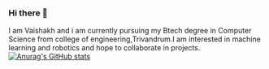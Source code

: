 ### Hi there 👋
I am Vaishakh and i am currently pursuing my Btech degree in Computer Science from college of engineering,Trivandrum.I am interested in machine learning and robotics and hope to collaborate in projects.[![Anurag's GitHub stats](https://github-readme-stats.vercel.app/api?username=Vaishakh)](https://github.com/anuraghazra/github-readme-stats)

